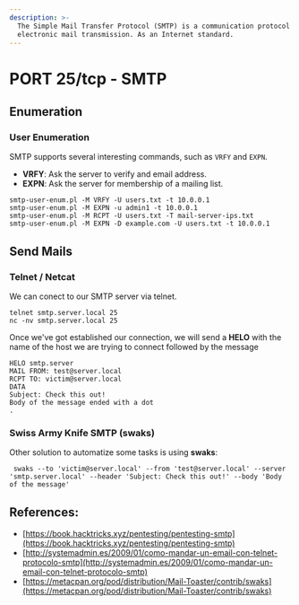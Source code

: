 ```yaml
---
description: >-
  The Simple Mail Transfer Protocol (SMTP) is a communication protocol for
  electronic mail transmission. As an Internet standard.
---
```


# PORT 25/tcp - SMTP

## Enumeration

### User Enumeration

SMTP supports several interesting commands, such as `VRFY` and `EXPN`.

* **VRFY**: Ask the server to verify and email address.
* **EXPN**: Ask the server for membership of a mailing list.

```text
smtp-user-enum.pl -M VRFY -U users.txt -t 10.0.0.1
smtp-user-enum.pl -M EXPN -u admin1 -t 10.0.0.1
smtp-user-enum.pl -M RCPT -U users.txt -T mail-server-ips.txt
smtp-user-enum.pl -M EXPN -D example.com -U users.txt -t 10.0.0.1
```

## Send Mails

### Telnet / Netcat

We can conect to our SMTP server via telnet.

```text
telnet smtp.server.local 25
nc -nv smtp.server.local 25
```

Once we've got established our connection, we will send a **HELO** with the name of the host we are trying to connect followed by the message

```text
HELO smtp.server
MAIL FROM: test@server.local
RCPT TO: victim@server.local
DATA
Subject: Check this out!
Body of the message ended with a dot
.
```

### Swiss Army Knife SMTP \(swaks\)

Other solution to automatize some tasks is using **swaks**:

```text
 swaks --to 'victim@server.local' --from 'test@server.local' --server 'smtp.server.local' --header 'Subject: Check this out!' --body 'Body of the message'
```

## References:

* [https://book.hacktricks.xyz/pentesting/pentesting-smtp](https://book.hacktricks.xyz/pentesting/pentesting-smtp)
* [http://systemadmin.es/2009/01/como-mandar-un-email-con-telnet-protocolo-smtp](http://systemadmin.es/2009/01/como-mandar-un-email-con-telnet-protocolo-smtp)
* [https://metacpan.org/pod/distribution/Mail-Toaster/contrib/swaks](https://metacpan.org/pod/distribution/Mail-Toaster/contrib/swaks)



